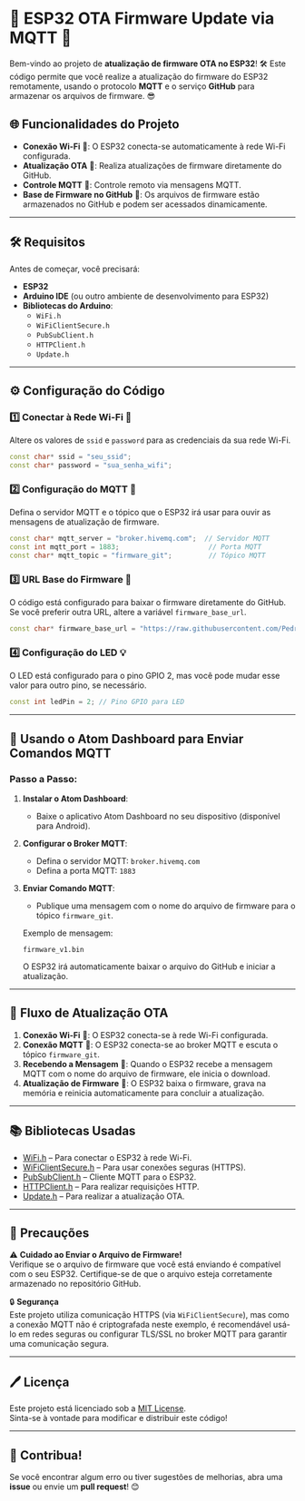 # 🚀 **ESP32 OTA Firmware Update via MQTT** 📡

Bem-vindo ao projeto de **atualização de firmware OTA no ESP32**! 🛠️ Este código permite que você realize a atualização do firmware do ESP32 remotamente, usando o protocolo **MQTT** e o serviço **GitHub** para armazenar os arquivos de firmware. 😎

## 🌐 **Funcionalidades do Projeto**

- **Conexão Wi-Fi** 📶: O ESP32 conecta-se automaticamente à rede Wi-Fi configurada.
- **Atualização OTA** 🔄: Realiza atualizações de firmware diretamente do GitHub.
- **Controle MQTT** 📲: Controle remoto via mensagens MQTT.
- **Base de Firmware no GitHub** 📁: Os arquivos de firmware estão armazenados no GitHub e podem ser acessados dinamicamente.

---

## 🛠️ **Requisitos**

Antes de começar, você precisará:

- **ESP32**
- **Arduino IDE** (ou outro ambiente de desenvolvimento para ESP32)
- **Bibliotecas do Arduino**:
  - `WiFi.h`
  - `WiFiClientSecure.h`
  - `PubSubClient.h`
  - `HTTPClient.h`
  - `Update.h`

---

## ⚙️ **Configuração do Código**

### 1️⃣ **Conectar à Rede Wi-Fi** 📶
Altere os valores de `ssid` e `password` para as credenciais da sua rede Wi-Fi.

```cpp
const char* ssid = "seu_ssid";
const char* password = "sua_senha_wifi";
```

### 2️⃣ **Configuração do MQTT** 💬
Defina o servidor MQTT e o tópico que o ESP32 irá usar para ouvir as mensagens de atualização de firmware.

```cpp
const char* mqtt_server = "broker.hivemq.com";  // Servidor MQTT
const int mqtt_port = 1883;                      // Porta MQTT
const char* mqtt_topic = "firmware_git";         // Tópico MQTT
```

### 3️⃣ **URL Base do Firmware** 🔗
O código está configurado para baixar o firmware diretamente do GitHub. Se você preferir outra URL, altere a variável `firmware_base_url`.

```cpp
const char* firmware_base_url = "https://raw.githubusercontent.com/PedroKutski/ESP_OTA_MQTT/main/";
```

### 4️⃣ **Configuração do LED** 💡
O LED está configurado para o pino GPIO 2, mas você pode mudar esse valor para outro pino, se necessário.

```cpp
const int ledPin = 2; // Pino GPIO para LED
```

---

## 📱 **Usando o Atom Dashboard para Enviar Comandos MQTT**

### Passo a Passo:

1. **Instalar o Atom Dashboard**:
   - Baixe o aplicativo Atom Dashboard no seu dispositivo (disponível para Android).

2. **Configurar o Broker MQTT**:
   - Defina o servidor MQTT: `broker.hivemq.com`
   - Defina a porta MQTT: `1883`

3. **Enviar Comando MQTT**:
   - Publique uma mensagem com o nome do arquivo de firmware para o tópico `firmware_git`.
   
   Exemplo de mensagem:
   ```
   firmware_v1.bin
   ```
   O ESP32 irá automaticamente baixar o arquivo do GitHub e iniciar a atualização.

---

## 🔄 **Fluxo de Atualização OTA**

1. **Conexão Wi-Fi** 📡: O ESP32 conecta-se à rede Wi-Fi configurada.
2. **Conexão MQTT** 🔗: O ESP32 conecta-se ao broker MQTT e escuta o tópico `firmware_git`.
3. **Recebendo a Mensagem** 💬: Quando o ESP32 recebe a mensagem MQTT com o nome do arquivo de firmware, ele inicia o download.
4. **Atualização de Firmware** 🔄: O ESP32 baixa o firmware, grava na memória e reinicia automaticamente para concluir a atualização.

---

## 📚 **Bibliotecas Usadas**

- [WiFi.h](https://github.com/esp8266/Arduino/tree/master/libraries/WiFi) – Para conectar o ESP32 à rede Wi-Fi.
- [WiFiClientSecure.h](https://github.com/esp8266/Arduino/tree/master/libraries/WiFiClientSecure) – Para usar conexões seguras (HTTPS).
- [PubSubClient.h](https://github.com/knolleary/pubsubclient) – Cliente MQTT para o ESP32.
- [HTTPClient.h](https://github.com/esp8266/Arduino/tree/master/libraries/ESP8266HTTPClient) – Para realizar requisições HTTP.
- [Update.h](https://github.com/espressif/arduino-esp32/tree/master/libraries/Update) – Para realizar a atualização OTA.

---

## 📝 **Precauções**

⚠️ **Cuidado ao Enviar o Arquivo de Firmware!**  
Verifique se o arquivo de firmware que você está enviando é compatível com o seu ESP32. Certifique-se de que o arquivo esteja corretamente armazenado no repositório GitHub.

🔒 **Segurança**  
Este projeto utiliza comunicação HTTPS (via `WiFiClientSecure`), mas como a conexão MQTT não é criptografada neste exemplo, é recomendável usá-lo em redes seguras ou configurar TLS/SSL no broker MQTT para garantir uma comunicação segura.

---

## 🖊️ **Licença**

Este projeto está licenciado sob a [MIT License](LICENSE).  
Sinta-se à vontade para modificar e distribuir este código!

---

## 🎉 **Contribua!**

Se você encontrar algum erro ou tiver sugestões de melhorias, abra uma **issue** ou envie um **pull request**! 😊
  
